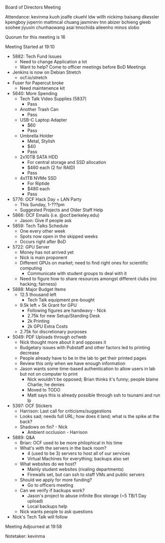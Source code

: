 Board of Directors Meeting

Attendance:
kevinma
kuoh
joalfe
ckuehl
ldw
willh
nickimp
baisang
dkessler
kpengboy
jvperrin
mattmcal
chuang
jasminev
tnn
abizer
bchieng
gleeb
soohee
jiyuxin
chunhaowang
asai
tmochida
aileenho
minos
slobo

Quorum for this meeting is 16

Meeting Started at 19:10

* 5882: Tech Fund Issues
  * Need to change Application a lot
  * Want to help? Come to officer meetings before BoD Meetings
* Jenkins is now on Debian Stretch
  * ocf.io/stretch
* Fuser for Papercut broke
  * Need maintenence kit
* 5640: More Spending
  * Tech Talk Video Supplies (5837)
    * Pass
  * Another Trash Can
    * Pass
  * USB-C Laptop Adapter
    * $60
    * Pass
  * Umbrella Holder
    * Metal, Stylish
    * $40
    * Pass
  * 2x10TB SATA HDD
    * For central storage and SSD allocation
    * $460 each (2 for RAID)
    * Pass
  * 4x1TB NVMe SSD
    * For Riptide
    * $480 each
    * Pass
* 5776: OCF Hack Day + LAN Party
  * This Sunday, 1-???pm
  * Suggested Projects and Older Staff Help
* 5866: OCF Emails (i.e. @ocf.berkeley.edu)
  * Jason: Give if people ask
* 5859: Tech Talks Schedule
  * One every other week
  * Spots now open in the skipped weeks
  * Occurs right after BoD
* 5722: GPU Server
  * Money has not arrived yet
  * Nick is main proponent
  * Different GPUs on market; need to find right ones for scientific computing
    * Communicate with student groups to deal with it
  * Need to figure how to share resources amongst different clubs (no hacking; fairness)
* 5888: Major Budget Items
  * 12.5 thousand left
    * Tech Talk equipment pre-bought
  * 9.5k left + 5k Grant for GPU
    * Following figures are handwavy - Nick
    * 2.75k for new Setup/Standing Desk
    * 2k Printing
    * 2k GPU Extra Costs
  * 2.75k for discretionary purposes
* 5049: PDF Uploads through ocfweb
  * Nick thought more about it and opposes it
  * Budgetary issues with Pubstaff and other factors led to printing decrease
  * People already have to be in the lab to get their printed pages
  * Review this only when we have enough information
  * Jason wants some time-based authentication to allow users in lab but not on computer to print
    * Nick wouldn't be opposed; Brian thinks it's funny; people blame Charlie; he denies
    * Moved to TODO
    * Matt says this is already possible through ssh to tsunami and run lp
* 5397: OCF Stickers
  * Harrison: Last call for criticisms/suggestions
  * Looks sad; needs full URL; how does it land; what is the spike at the back?
  * Shadows on fin? - Nick
    * Ambient occlusion - Harrison
* 5889: Q&A
  * Brian: OCF used to be more philophical in his time
  * What's with the servers in the back room?
    * 4 (used to be 3) servers to host all of our services
    * Virtual Machines for everything; backups also set
  * What websites do we host?
    * Mainly student websites (rivaling departments)
    * Firewalls set, but can ssh to staff VMs and public servers
  * Should we apply for more funding?
    * Go to officers meeting
  * Can we verify if backups work?
    * Jason's project to abuse infinite Box storage (~5 TB/1 Day upload)
    * Local backups help
  * Nick wants people to ask questions
* Nick's Tech Talk will follow

Meeting Adjourned at 19:58

Notetaker: kevinma
